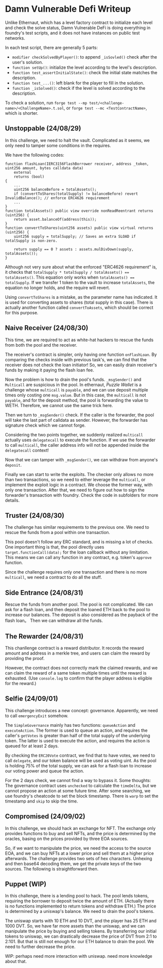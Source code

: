 # Damn Vulnerable Defi Writeup

Unlike Ethernaut, which has a level factory contract to initialize each level and check the solve status,
Damn Vulnerable DeFi is doing everything in foundry's test scripts, and it does not have instances on public test networks.

In each test script, there are generally 5 parts:
- `modifier checkSolvedByPlayer()`: to append `_isSovled()` check after the user's solution.
- `function setUp()`: initialize the level according to the level's description.
- `function test_assertInitialState()`: check the initial state matches the description.
- `function test_...()`: left blank for the player to fill in the solution.
- `function _isSolved()`: check if the level is solved according to the description.

To check a solution, run `forge test --mp test/<challenge-name>/<ChallengeName>.t.sol`, or `forge test --mc <TestContractName>`, which is shorter.

## Unstoppable (24/08/29)
In this challenge, we need to halt the vault. Complicated as it seems, we only need to tamper some conditions in the requires.

We have the following codes:

```solidity
function flashLoan(IERC3156FlashBorrower receiver, address _token, uint256 amount, bytes calldata data)
    external
    returns (bool)
{
    ...
    uint256 balanceBefore = totalAssets();
    if (convertToShares(totalSupply) != balanceBefore) revert InvalidBalance(); // enforce ERC4626 requirement
    ...
}
function totalAssets() public view override nonReadReentrant returns (uint256) {
    return asset.balanceOf(address(this));
}
function convertToShares(uint256 assets) public view virtual returns (uint256) {
    uint256 supply = totalSupply; // Saves an extra SLOAD if totalSupply is non-zero.

    return supply == 0 ? assets : assets.mulDivDown(supply, totalAssets());
}
```

Although not very sure about what the enforced "ERC4626 requirement" is, it checks that `totalSupply * totalSupply / totalAssets() == totalAssets()`.
This equation only works when `totalAssets() == totalSupply`. If we transfer 1 token to the vault to increase `totalAssets`, the equation no longer holds, and the require will revert.

Using `convertToShares` is a mistake, as the parameter name has indicated. It is used for converting assets to shares (total supply in this case).
There is actually another function called `convertToAssets`, which should be correct for this purpose.

## Naive Receiver (24/08/30)
This time, we are required to act as white-hat hackers to rescue the funds from both the pool and the receiver.

The receiver's contract is simpler, only having one function `onFlashLoan`.
By comparing the checks inside with previous task's, we can find that the receiver does not check the loan initiator!
So, we can easily drain receiver's funds by making it paying the flash loan fee.

Now the problem is how to drain the pool's funds.
`_msgSender()` and `Multicall` are suspicious in the pool.
In ethernaut, *Puzzle Wallet* is a challenge whose `multicall` is `payable`, and we can use deposit multiple times only costing one `msg.value`.
But in this case, the `multicall` is not `payable`, and for the deposit method, the pool is forwarding the value to WETH.
Therefore, we cannot use the same trick here.

Then we turn to `_msgSender()` check.
If the caller is the forwarder, the pool will take the last part of calldata as sender.
However, the forwarder has signature check which we cannot forge.

Considering the two points together, we suddenly realized `multicall` actually uses `delegatecall` to execute the function.
If we use the forwarder to call `multicall`, the caller address info will not be appended inside the `delegatecall` context!

Now that we can tamper with `_msgSender()`, we can withdraw from anyone's `deposit`.

Finally we can start to write the exploits. The checker only allows no more than two transactions, so we need to either leverage the `multicall`, or implement the exploit logic in a contract. We choose the former way, with only one transaction.
After that, we need to figure out how to sign the forwarder's transaction with foundry.
Check the code in subfolders for more details.

## Truster (24/08/30)
The challenge has similar requirements to the previous one. We need to rescue the funds from a pool within one transaction.

This pool doesn't follow any ERC standard, and is missing a lot of checks.
One important thing is that, the pool directly uses `target.functionCall(data);` for the loan callback without any limitation.
This means we can call any function in any contract, e.g. token's `approve` function.

Since the challenge requires only one transaction and there is no more `multicall`, we need a contract to do all the stuff.

## Side Entrance (24/08/31)
Rescue the funds from another pool. The pool is not complicated.
We can ask for a flash loan, and then deposit the loaned ETH back to the pool to increase our balances.
The deposit is also considered as the payback of the flash loan。
Then we can withdraw all the funds.

## The Rewarder (24/08/31)
This chanllenge contract is a reward distributor.
It records the reward amount and address in a merkle tree, and users can claim the reward by providing the proof.

However, the contract does not correctly mark the claimed rewards, and we can claim the reward of a same token multiple times until the reward is exhausted.
(Use `console.log` to confirm that the player address is eligible for the reward.)

## Selfie (24/09/01)
This challenge introduces a new concept: governance. Apparently, we need to call `emergencyExit` somehow.

The `SimpleGovernance` mainly has two functions: `queueAction` and `executeAction`.
The former is used to queue an action, and requires the caller's `getVotes` is greater than half of the total supply of the underlying token.
The latter is used to execute the action, and requires the action is queued for at least 2 days.

By checking the `ERC20Vote` contract, we find that to have votes, we need to call `delegate`, and our token balance will be used as voting uint.
As the pool is holding 75% of the total supply, we can ask for a flash loan to increase our voting power and queue the action.

For the 2 days check, we cannot find a way to bypass it.
Some thoughts: The governance contract uses `unchecked` to calculate the `timeDelta`, but we cannot propose an action at some future time.
After some searching, we use foundry's cheatcode to set the block timestamp.
There is `warp` to set the timestamp and `skip` to skip the time.

## Compromised (24/09/02)
In this challenge, we should hack an exchange for NFT.
The exchange only provides functions to buy and sell NFTs, and the price is determined by the oracles, basing on the prices provided by three EOA sources.

So, if we want to manipulate the price, we need the access to the source EOA, and we can buy NFTs at a lower price and sell them at a higher price afterwards.
The challenge provides two sets of hex characters. Unhexing and then base64 decoding them, we get the private keys of the two sources.
The following is straightforward then.

## Puppet (WIP)
In this challenge, there is a lending pool to hack.
The pool lends tokens, requiring the borrower to deposit twice the amount of ETH. (Actually there is no functions implemented to return tokens and withdraw ETH.)
The price is determined by a uniswap's balance.
We need to drain the pool's tokens.

The uniswap starts with 10 ETH and 10 DVT, and the player has 25 ETH and 1000 DVT.
So, we have far more assets than the uniswap, and we can manipulate the price by buying and selling tokens.
By transferring our initial tokens to uniswap, we can drastically decrease the price of DVT from 2:1 to 2:101.
But that is still not enough for our ETH balance to drain the pool.
We need to further decrease the price.

WIP: perhaps need more interaction with uniswap. need more knowledge about that.


